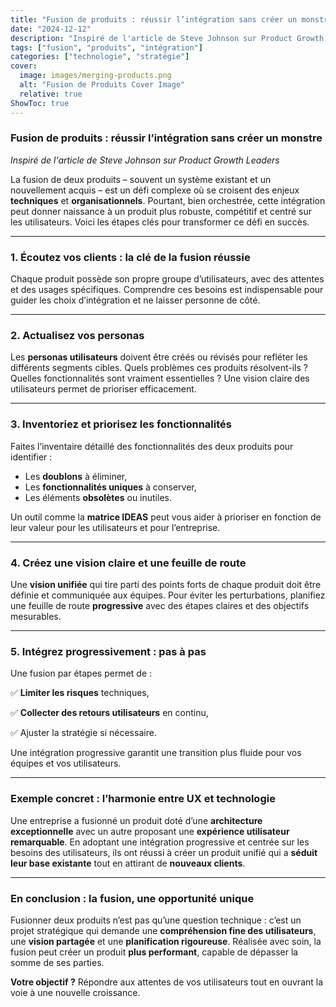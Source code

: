 ```yaml
---
title: "Fusion de produits : réussir l’intégration sans créer un monstre"
date: "2024-12-12"
description: "Inspiré de l'article de Steve Johnson sur Product Growth Leaders"
tags: ["fusion", "produits", "intégration"]
categories: ["technologie", "stratégie"]
cover:
  image: images/merging-products.png
  alt: "Fusion de Produits Cover Image"
  relative: true
ShowToc: true
---
```


### **Fusion de produits : réussir l’intégration sans créer un monstre**

*Inspiré de l'article de Steve Johnson sur Product Growth Leaders*

La fusion de deux produits – souvent un système existant et un nouvellement acquis – est un défi complexe où se croisent des enjeux **techniques** et **organisationnels**. Pourtant, bien orchestrée, cette intégration peut donner naissance à un produit plus robuste, compétitif et centré sur les utilisateurs. Voici les étapes clés pour transformer ce défi en succès.

---

### **1. Écoutez vos clients : la clé de la fusion réussie**

Chaque produit possède son propre groupe d’utilisateurs, avec des attentes et des usages spécifiques. Comprendre ces besoins est indispensable pour guider les choix d’intégration et ne laisser personne de côté.

---

### **2. Actualisez vos personas**

Les **personas utilisateurs** doivent être créés ou révisés pour refléter les différents segments cibles. Quels problèmes ces produits résolvent-ils ? Quelles fonctionnalités sont vraiment essentielles ? Une vision claire des utilisateurs permet de prioriser efficacement.

---

### **3. Inventoriez et priorisez les fonctionnalités**

Faites l’inventaire détaillé des fonctionnalités des deux produits pour identifier :

- Les **doublons** à éliminer,
- Les **fonctionnalités uniques** à conserver,
- Les éléments **obsolètes** ou inutiles.

Un outil comme la **matrice IDEAS** peut vous aider à prioriser en fonction de leur valeur pour les utilisateurs et pour l’entreprise.

---

### **4. Créez une vision claire et une feuille de route**

Une **vision unifiée** qui tire parti des points forts de chaque produit doit être définie et communiquée aux équipes. Pour éviter les perturbations, planifiez une feuille de route **progressive** avec des étapes claires et des objectifs mesurables.

---

### **5. Intégrez progressivement : pas à pas**

Une fusion par étapes permet de :

✅ **Limiter les risques** techniques,

✅ **Collecter des retours utilisateurs** en continu,

✅ Ajuster la stratégie si nécessaire.

Une intégration progressive garantit une transition plus fluide pour vos équipes et vos utilisateurs.

---

### **Exemple concret : l’harmonie entre UX et technologie**

Une entreprise a fusionné un produit doté d’une **architecture exceptionnelle** avec un autre proposant une **expérience utilisateur remarquable**. En adoptant une intégration progressive et centrée sur les besoins des utilisateurs, ils ont réussi à créer un produit unifié qui a **séduit leur base existante** tout en attirant de **nouveaux clients**.

---

### **En conclusion : la fusion, une opportunité unique**

Fusionner deux produits n’est pas qu’une question technique : c’est un projet stratégique qui demande une **compréhension fine des utilisateurs**, une **vision partagée** et une **planification rigoureuse**. Réalisée avec soin, la fusion peut créer un produit **plus performant**, capable de dépasser la somme de ses parties.

**Votre objectif ?** Répondre aux attentes de vos utilisateurs tout en ouvrant la voie à une nouvelle croissance.
